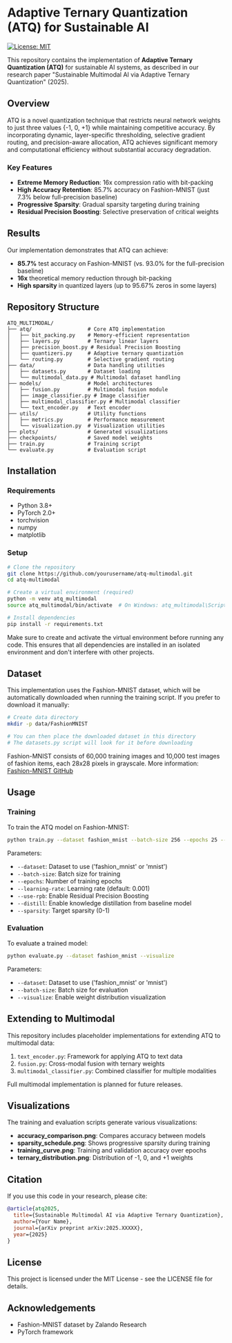 # Adaptive Ternary Quantization (ATQ) for Sustainable AI

[![License: MIT](https://img.shields.io/badge/License-MIT-yellow.svg)](https://opensource.org/licenses/MIT)

This repository contains the implementation of **Adaptive Ternary Quantization (ATQ)** for sustainable AI systems, as described in our research paper "Sustainable Multimodal AI via Adaptive Ternary Quantization" (2025).

## Overview

ATQ is a novel quantization technique that restricts neural network weights to just three values {-1, 0, +1} while maintaining competitive accuracy. By incorporating dynamic, layer-specific thresholding, selective gradient routing, and precision-aware allocation, ATQ achieves significant memory and computational efficiency without substantial accuracy degradation.

### Key Features

- **Extreme Memory Reduction**: 16x compression ratio with bit-packing
- **High Accuracy Retention**: 85.7% accuracy on Fashion-MNIST (just 7.3% below full-precision baseline)
- **Progressive Sparsity**: Gradual sparsity targeting during training
- **Residual Precision Boosting**: Selective preservation of critical weights

## Results

Our implementation demonstrates that ATQ can achieve:

- **85.7%** test accuracy on Fashion-MNIST (vs. 93.0% for the full-precision baseline)
- **16x** theoretical memory reduction through bit-packing
- **High sparsity** in quantized layers (up to 95.67% zeros in some layers)

## Repository Structure

```
ATQ_MULTIMODAL/
├── atq/                  # Core ATQ implementation
│   ├── bit_packing.py    # Memory-efficient representation
│   ├── layers.py         # Ternary linear layers
│   ├── precision_boost.py # Residual Precision Boosting
│   ├── quantizers.py     # Adaptive ternary quantization
│   └── routing.py        # Selective gradient routing
├── data/                 # Data handling utilities
│   ├── datasets.py       # Dataset loading
│   └── multimodal_data.py # Multimodal dataset handling
├── models/               # Model architectures
│   ├── fusion.py         # Multimodal fusion module
│   ├── image_classifier.py # Image classifier
│   ├── multimodal_classifier.py # Multimodal classifier
│   └── text_encoder.py   # Text encoder
├── utils/                # Utility functions
│   ├── metrics.py        # Performance measurement
│   └── visualization.py  # Visualization utilities
├── plots/                # Generated visualizations
├── checkpoints/          # Saved model weights
├── train.py              # Training script
└── evaluate.py           # Evaluation script
```

## Installation

### Requirements

- Python 3.8+
- PyTorch 2.0+
- torchvision
- numpy
- matplotlib

### Setup

```bash
# Clone the repository
git clone https://github.com/yourusername/atq-multimodal.git
cd atq-multimodal

# Create a virtual environment (required)
python -m venv atq_multimodal
source atq_multimodal/bin/activate  # On Windows: atq_multimodal\Scripts\activate

# Install dependencies
pip install -r requirements.txt
```

Make sure to create and activate the virtual environment before running any code. This ensures that all dependencies are installed in an isolated environment and don't interfere with other projects.

## Dataset

This implementation uses the Fashion-MNIST dataset, which will be automatically downloaded when running the training script. If you prefer to download it manually:

```bash
# Create data directory
mkdir -p data/FashionMNIST

# You can then place the downloaded dataset in this directory
# The datasets.py script will look for it before downloading
```

Fashion-MNIST consists of 60,000 training images and 10,000 test images of fashion items, each 28x28 pixels in grayscale. More information: [Fashion-MNIST GitHub](https://github.com/zalandoresearch/fashion-mnist)

## Usage

### Training

To train the ATQ model on Fashion-MNIST:

```bash
python train.py --dataset fashion_mnist --batch-size 256 --epochs 25 --use-rpb --distill --sparsity 0.3
```

Parameters:

- `--dataset`: Dataset to use ('fashion_mnist' or 'mnist')
- `--batch-size`: Batch size for training
- `--epochs`: Number of training epochs
- `--learning-rate`: Learning rate (default: 0.001)
- `--use-rpb`: Enable Residual Precision Boosting
- `--distill`: Enable knowledge distillation from baseline model
- `--sparsity`: Target sparsity (0-1)

### Evaluation

To evaluate a trained model:

```bash
python evaluate.py --dataset fashion_mnist --visualize
```

Parameters:

- `--dataset`: Dataset to use ('fashion_mnist' or 'mnist')
- `--batch-size`: Batch size for evaluation
- `--visualize`: Enable weight distribution visualization

## Extending to Multimodal

This repository includes placeholder implementations for extending ATQ to multimodal data:

1. `text_encoder.py`: Framework for applying ATQ to text data
2. `fusion.py`: Cross-modal fusion with ternary weights
3. `multimodal_classifier.py`: Combined classifier for multiple modalities

Full multimodal implementation is planned for future releases.

## Visualizations

The training and evaluation scripts generate various visualizations:

- **accuracy_comparison.png**: Compares accuracy between models
- **sparsity_schedule.png**: Shows progressive sparsity during training
- **training_curve.png**: Training and validation accuracy over epochs
- **ternary_distribution.png**: Distribution of -1, 0, and +1 weights

## Citation

If you use this code in your research, please cite:

```bibtex
@article{atq2025,
  title={Sustainable Multimodal AI via Adaptive Ternary Quantization},
  author={Your Name},
  journal={arXiv preprint arXiv:2025.XXXXX},
  year={2025}
}
```

## License

This project is licensed under the MIT License - see the LICENSE file for details.

## Acknowledgements

- Fashion-MNIST dataset by Zalando Research
- PyTorch framework
